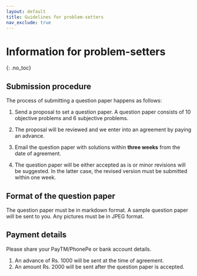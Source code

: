 ```yaml
---
layout: default
title: Guidelines for problem-setters
nav_exclude: true
---
```


# Information for problem-setters
{: .no_toc}

## Submission procedure

The process of submitting a question paper happens as follows:

1. Send a proposal to set a question paper. A question paper consists of
10 objective problems and 6 subjective problems.

2. The proposal will be reviewed and we enter into an agreement by paying an
advance.

3. Email the question paper with solutions within **three weeks**
from the date of agreement.

3. The question paper will be either accepted as is or minor revisions will
be suggested. In the latter case, the revised version must be submitted
within one week.



## Format of the question paper

The question paper must be in markdown format. A sample question paper
will be sent to you. Any pictures must be in JPEG format.


## Payment details

Please share your PayTM/PhonePe or bank account details.

1. An advance of Rs. 1000 will be sent at the time of agreement.
2. An amount Rs. 2000 will be sent after the question paper is accepted.





